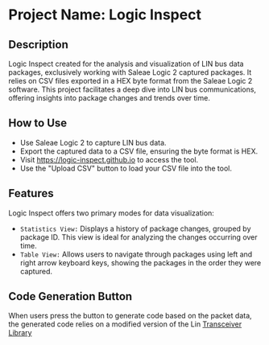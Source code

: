 # Project Name: Logic Inspect


## Description
Logic Inspect created for the analysis and visualization of LIN bus data packages, exclusively working with Saleae Logic 2 captured packages. It relies on CSV files exported in a HEX byte format from the Saleae Logic 2 software. This project facilitates a deep dive into LIN bus communications, offering insights into package changes and trends over time.

## How to Use
- Use Saleae Logic 2 to capture LIN bus data.
- Export the captured data to a CSV file, ensuring the byte format is HEX.
- Visit https://logic-inspect.github.io to access the tool.
- Use the "Upload CSV" button to load your CSV file into the tool.

## Features
Logic Inspect offers two primary modes for data visualization:

- `Statistics View:` Displays a history of package changes, grouped by package ID. This view is ideal for analyzing the changes occurring over time.
- `Table View:` Allows users to navigate through packages using left and right arrow keyboard keys, showing the packages in the order they were captured.

## Code Generation Button
When users press the button to generate code based on the packet data, the generated code relies on a modified version of the Lin [Transceiver Library](https://github.com/mestrode/Lin-Transceiver-Library)


